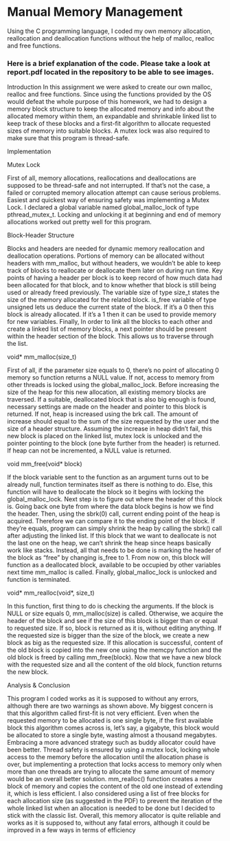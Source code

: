 # Manual Memory Management
 Using the C programming language, I coded my own memory allocation, reallocation and deallocation functions without the help of malloc, realloc and free functions.

### Here is a brief explanation of the code. Please take a look at report.pdf located in the repository to be able to see images.

Introduction
In this assignment we were asked to create our own malloc,
realloc and free functions.
Since using the functions provided by the OS would defeat
the whole purpose of this homework, we had to design a
memory block structure to keep the allocated memory and info
about the allocated memory within them, an expandable and
shrinkable linked list to keep track of these blocks and a first-fit
algorithm to allocate requested sizes of memory into suitable
blocks. A mutex lock was also required to make sure that this
program is thread-safe. 


Implementation


Mutex Lock


First of all, memory allocations, reallocations and
deallocations are supposed to be thread-safe and not
interrupted. If that’s not the case, a failed or corrupted memory
allocation attempt can cause serious problems.
Easiest and quickest way of ensuring safety was
implementing a Mutex Lock. I declared a global variable named
global_malloc_lock of type pthread_mutex_t. Locking and
unlocking it at beginning and end of memory allocations worked
out pretty well for this program.


Block-Header Structure


Blocks and headers are needed for dynamic memory
reallocation and deallocation operations. Portions of memory
can be allocated without headers with mm_malloc, but without
headers, we wouldn’t be able to keep track of blocks to
reallocate or deallocate them later on during run time.
Key points of having a header per block is to keep
record of how much data had been allocated for that block, and
to know whether that block is still being used or already freed
previously. The variable size of type size_t states the size of the
memory allocated for the related block. is_free variable of type
unsigned lets us deduce the current state of the block. If it’s a 0 
then this block is already allocated. If it’s a 1 then it can be used
to provide memory for new variables.
Finally, In order to link all the blocks to each other and
create a linked list of memory blocks, a next pointer should be
present within the header section of the block. This allows us to
traverse through the list.


void* mm_malloc(size_t)


First of all, if the parameter size equals to 0, there’s no
point of allocating 0 memory so function returns a NULL value.
If not, access to memory from other threads is locked
using the global_malloc_lock.
Before increasing the size of the heap for this new
allocation, all existing memory blocks are traversed. If a suitable,
deallocated block that is also big enough is found, necessary
settings are made on the header and pointer to this block is
returned. If not, heap is increased using the brk call. The amount
of increase should equal to the sum of the size requested by the
user and the size of a header structure. Assuming the increase in
heap didn’t fail, this new block is placed on the linked list, mutex
lock is unlocked and the pointer pointing to the block (one byte
further from the header) is returned. If heap can not be
incremented, a NULL value is returned.


void mm_free(void* block)


If the block variable sent to the function as an
argument turns out to be already null, function terminates itself
as there is nothing to do.
Else, this function will have to deallocate the block so
it begins with locking the global_malloc_lock.
Next step is to figure out where the header of this
block is. Going back one byte from where the data block begins
is how we find the header. Then, using the sbrk(0) call, current
ending point of the heap is acquired. Therefore we can compare
it to the ending point of the block. If they’re equals, program can
simply shrink the heap by calling the sbrk() call after adjusting
the linked list.
If this block that we want to deallocate is not the last
one on the heap, we can’t shrink the heap since heaps basically
work like stacks. Instead, all that needs to be done is marking the
header of the block as “free” by changing is_free to 1. From now
on, this block will function as a deallocated block, available to be
occupied by other variables next time mm_malloc is called.
Finally, global_malloc_lock is unlocked and function is
terminated.


void* mm_realloc(void*, size_t)


In this function, first thing to do is checking the
arguments. If the block is NULL or size equals 0,
mm_malloc(size) is called.
Otherwise, we acquire the header of the block and see
if the size of this block is bigger than or equal to requested size.
If so, block is returned as it is, without editing anything.
If the requested size is bigger than the size of the block,
we create a new block as big as the requested size. If this
allocation is successful, content of the old block is copied into
the new one using the memcpy function and the old block is
freed by calling mm_free(block).
Now that we have a new block with the requested size
and all the content of the old block, function returns the new
block.


Analysis & Conclusion


This program I coded works as it is supposed to without any
errors, although there are two warnings as shown above.
My biggest concern is that this algorithm called first-fit is
not very efficient. Even when the requested memory to be
allocated is one single byte, if the first available block this
algorithm comes across is, let’s say, a gigabyte, this block would
be allocated to store a single byte, wasting almost a thousand
megabytes. Embracing a more advanced strategy such as buddy
allocator could have been better.
Thread safety is ensured by using a mutex lock, locking
whole access to the memory before the allocation until the
allocation phase is over, but implementing a protection that
locks access to memory only when more than one threads are
trying to allocate the same amount of memory would be an
overall better solution.
mm_realloc() function creates a new block of memory and
copies the content of the old one instead of extending it, which
is less efficient.
I also considered using a list of free blocks for each
allocation size (as suggested in the PDF) to prevent the iteration
of the whole linked list when an allocation is needed to be done
but I decided to stick with the classic list.
Overall, this memory allocator is quite reliable and works as
it is supposed to, without any fatal errors, although it could be
improved in a few ways in terms of efficiency
